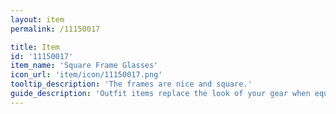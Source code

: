 ```yaml
---
layout: item
permalink: /11150017

title: Item
id: '11150017'
item_name: 'Square Frame Glasses'
icon_url: 'item/icon/11150017.png'
tooltip_description: 'The frames are nice and square.'
guide_description: 'Outfit items replace the look of your gear when equipped.'
---
```

